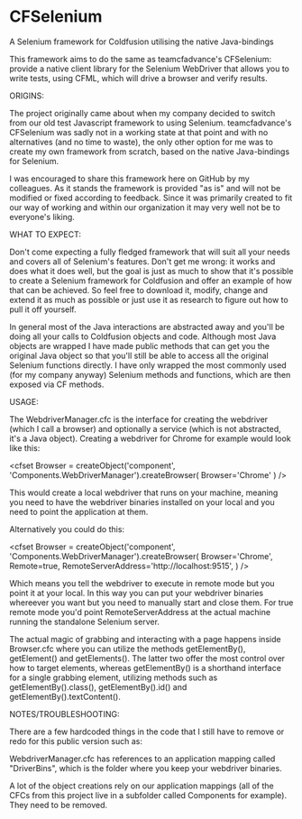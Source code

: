# CFSelenium
A Selenium framework for Coldfusion utilising the native Java-bindings

This framework aims to do the same as teamcfadvance's CFSelenium: provide a native client library for the Selenium WebDriver that allows you to write tests, using CFML, which will drive a browser and verify results.

ORIGINS:

The project originally came about when my company decided to switch from our old test Javascript framework to using Selenium. 
teamcfadvance's CFSelenium was sadly not in a working state at that point and with no alternatives (and no time to waste), the only other
option for me was to create my own framework from scratch, based on the native Java-bindings for Selenium.

I was encouraged to share this framework here on GitHub by my colleagues. As it stands the framework is provided "as is" and will not be modified or fixed according to feedback. Since it was primarily created to fit our way of working and within our organization it may very well not be to everyone's liking.

WHAT TO EXPECT:

Don't come expecting a fully fledged framework that will suit all your needs and covers all of Selenium's features. Don't get me wrong: it works and does what it does well, but the goal is just as much to show that it's possible to create a Selenium framework for Coldfusion and offer an example of how that can be achieved. So feel free to download it, modify, change and extend it as much as possible or just use it as research to figure out how to pull it off yourself.

In general most of the Java interactions are abstracted away and you'll be doing all your calls to Coldfusion objects and code. Although most Java objects are wrapped I have made public methods that can get you the original Java object so that you'll still be able to access all the original Selenium functions directly. I have only wrapped the most commonly used (for my company anyway) Selenium methods and functions, which are then exposed via CF methods.

USAGE:

The WebdriverManager.cfc is the interface for creating the webdriver (which I call a browser) and optionally a service (which is not abstracted, it's a Java object). Creating a webdriver for Chrome for example would look like this:

<cfset Browser = createObject('component', 'Components.WebDriverManager').createBrowser(
	Browser='Chrome'
) />

This would create a local webdriver that runs on your machine, meaning you need to have the webdriver binaries installed on your local and you need to point the application at them.

Alternatively you could do this:

<cfset Browser = createObject('component', 'Components.WebDriverManager').createBrowser(
	Browser='Chrome',
	Remote=true,
	RemoteServerAddress='http://localhost:9515',
) />

Which means you tell the webdriver to execute in remote mode but you point it at your local. In this way you can put your webdriver binaries whereever you want but you need to manually start and close them. For true remote mode you'd point RemoteServerAddress at the actual machine running the standalone Selenium server.

The actual magic of grabbing and interacting with a page happens inside Browser.cfc where you can utilize the methods getElementBy(), getElement() and getElements(). The latter two offer the most control over how to target elements, whereas getElementBy() is a shorthand interface for a single grabbing element, utilizing methods such as getElementBy().class(), getElementBy().id() and getElementBy().textContent().

NOTES/TROUBLESHOOTING:

There are a few hardcoded things in the code that I still have to remove or redo for this public version such as:

WebdriverManager.cfc has references to an application mapping called "DriverBins", which is the folder where you keep your webdriver binaries.

A lot of the object creations rely on our application mappings (all of the CFCs from this project live in a subfolder called Components for example). They need to be removed.
